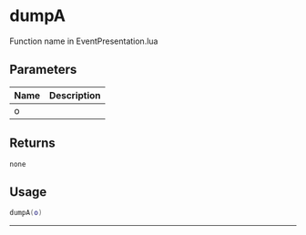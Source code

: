 # dumpA

Function name in EventPresentation.lua

## Parameters

| Name | Description |
| ---- | ----------- |
| o    |             |

## Returns

`none`

## Usage

```lua
dumpA(o)
```

---
